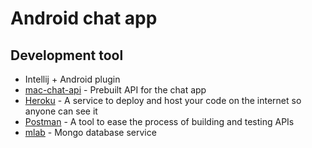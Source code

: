 # Android chat app

## Development tool
* Intellij + Android plugin
* [mac-chat-api] - Prebuilt API for the chat app
* [Heroku] - A service to deploy and host your code on the internet so anyone can see it
* [Postman] - A tool to ease the process of building and testing APIs
* [mlab] - Mongo database service

[Heroku]: https://www.heroku.com/
[Postman]: https://www.getpostman.com/
[mlab]: https://mlab.com/
[mac-chat-api]: https://github.com/NearHuscarl/mac-chat-api/